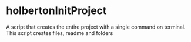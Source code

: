 # holbertonInitProject
A script that creates the entire project with a single command on terminal. This script creates files, readme and folders
